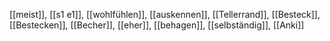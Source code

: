 [[meist]], [[s1 e1]], [[wohlfühlen]], [[auskennen]], [[Tellerrand]], [[Besteck]], [[Bestecken]], [[Becher]], [[eher]], [[behagen]], [[selbständig]], [[Anki]]